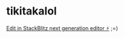 # tikitakalol

[Edit in StackBlitz next generation editor ⚡️](https://stackblitz.com/~/github.com/omar2300/tikitakalol)
;=)
